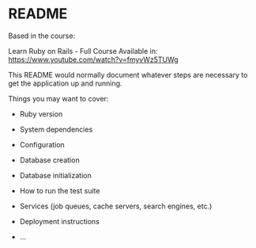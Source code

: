 # README

Based in the course:

Learn Ruby on Rails - Full Course
Available in: https://www.youtube.com/watch?v=fmyvWz5TUWg


This README would normally document whatever steps are necessary to get the
application up and running.

Things you may want to cover:

* Ruby version

* System dependencies

* Configuration

* Database creation

* Database initialization

* How to run the test suite

* Services (job queues, cache servers, search engines, etc.)

* Deployment instructions

* ...

